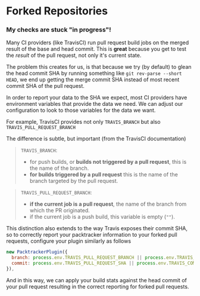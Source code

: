 # Forked Repositories

### My checks are stuck "in progress"!

Many CI providers \(like TravisCI\) run pull request build jobs on the merged result of the base and head commit.  This is **great** because you get to test the _result_ of the pull request, not only it's current state.

The problem this creates for us, is that because we try \(by default\) to glean the head commit SHA by running something like `git rev-parse --short HEAD`, we end up getting the merge commit SHA instead of most recent commit SHA of the pull request.

In order to report your data to the SHA we expect, most CI providers have environment variables that provide the data we need.  We can adjust our configuration to look to those variables for the data we want.

For example, TravisCI provides not only `TRAVIS_BRANCH` but also `TRAVIS_PULL_REQUEST_BRANCH`

The difference is subtle, but important \(from the TravisCI documentation\)

> `TRAVIS_BRANCH`:
>
> * for push builds, or **builds not triggered by a pull request**, this is the name of the branch.
> * **for builds triggered by a pull request** this is the name of the branch targeted by the pull request.

> `TRAVIS_PULL_REQUEST_BRANCH`:
>
> * **if the current job is a pull request**, the name of the branch from which the PR originated.
> * if the current job is a push build, this variable is empty \(`""`\).

This distinction also extends to the way Travis exposes their commit SHA, so to correctly report your packtracker information to your forked pull requests, configure your plugin similarly as follows

```javascript
new PacktrackerPlugin({
  branch: process.env.TRAVIS_PULL_REQUEST_BRANCH || process.env.TRAVIS_BRANCH,
  commit: process.env.TRAVIS_PULL_REQUEST_SHA || process.env.TRAVIS_COMMIT,
}),

```

And in this way, we can apply your build stats against the head commit of your pull request resulting in the correct reporting for forked pull requests.

